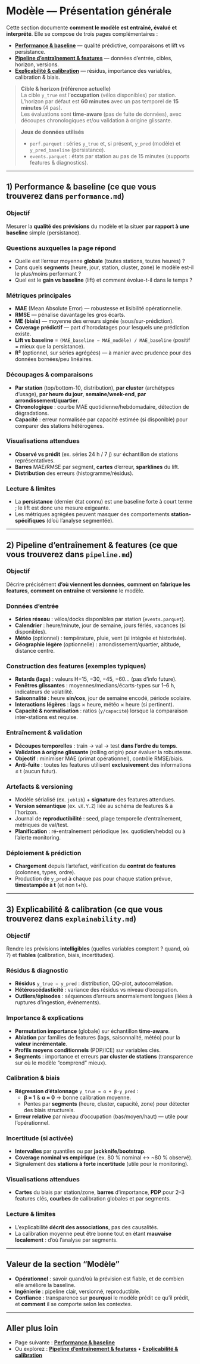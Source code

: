 ﻿# Modèle — Présentation générale

Cette section documente **comment le modèle est entraîné, évalué et interprété**. Elle se compose de trois pages complémentaires :

- [**Performance & baseline**](./performance.md) — qualité prédictive, comparaisons et lift vs persistance.  
- [**Pipeline d’entraînement & features**](./pipeline.md) — données d’entrée, cibles, horizon, versions.  
- [**Explicabilité & calibration**](./explainability.md) — résidus, importance des variables, calibration & biais.

> **Cible & horizon (référence actuelle)**  
> La cible `y_true` est l’**occupation** (vélos disponibles) par station. L’horizon par défaut est **60 minutes** avec un pas temporel de **15 minutes** (4 pas).  
> Les évaluations sont **time-aware** (pas de fuite de données), avec découpes chronologiques et/ou validation à origine glissante.

> **Jeux de données utilisés**  
> - `perf.parquet` : séries `y_true` et, si présent, `y_pred` (modèle) et `y_pred_baseline` (persistance).  
> - `events.parquet` : états par station au pas de 15 minutes (supports features & diagnostics).

---

## 1) Performance & baseline (ce que vous trouverez dans `performance.md`)

### Objectif
Mesurer la **qualité des prévisions** du modèle et la situer **par rapport à une baseline** simple (persistance).

### Questions auxquelles la page répond
- Quelle est l’erreur moyenne **globale** (toutes stations, toutes heures) ?  
- Dans quels **segments** (heure, jour, station, cluster, zone) le modèle est-il le plus/moins performant ?  
- Quel est le **gain vs baseline** (lift) et comment évolue-t-il dans le temps ?

### Métriques principales
- **MAE** (Mean Absolute Error) — robustesse et lisibilité opérationnelle.  
- **RMSE** — pénalise davantage les gros écarts.  
- **ME (biais)** — moyenne des erreurs signée (sous/sur-prédiction).  
- **Coverage prédictif** — part d’horodatages pour lesquels une prédiction existe.  
- **Lift vs baseline** = `(MAE_baseline − MAE_modèle) / MAE_baseline` (positif = mieux que la persistance).  
- **R²** (optionnel, sur séries agrégées) — à manier avec prudence pour des données bornées/peu linéaires.

### Découpages & comparaisons
- **Par station** (top/bottom-10, distribution), **par cluster** (archétypes d’usage), **par heure du jour**, **semaine/week-end**, **par arrondissement/quartier**.  
- **Chronologique** : courbe MAE quotidienne/hebdomadaire, détection de dégradations.  
- **Capacité** : erreur normalisée par capacité estimée (si disponible) pour comparer des stations hétérogènes.

### Visualisations attendues
- **Observé vs prédit** (ex. séries 24 h / 7 j) sur échantillon de stations représentatives.  
- **Barres** MAE/RMSE par segment, **cartes** d’erreur, **sparklines** du lift.  
- **Distribution** des erreurs (histogramme/résidus).

### Lecture & limites
- La **persistance** (dernier état connu) est une baseline forte à court terme ; le lift est donc une mesure exigeante.  
- Les métriques agrégées peuvent masquer des comportements **station-spécifiques** (d’où l’analyse segmentée).

---

## 2) Pipeline d’entraînement & features (ce que vous trouverez dans `pipeline.md`)

### Objectif
Décrire précisément **d’où viennent les données**, **comment on fabrique les features**, **comment on entraîne** et **versionne** le modèle.

### Données d’entrée
- **Séries réseau** : vélos/docks disponibles par station (`events.parquet`).  
- **Calendrier** : heure/minute, jour de semaine, jours fériés, vacances (si disponibles).  
- **Météo** (optionnel) : température, pluie, vent (si intégrée et historisée).  
- **Géographie légère** (optionnelle) : arrondissement/quartier, altitude, distance centre.

### Construction des features (exemples typiques)
- **Retards (lags)** : valeurs H−15, −30, −45, −60… (pas d’info future).  
- **Fenêtres glissantes** : moyennes/medians/écarts-types sur 1–6 h, indicateurs de volatilité.  
- **Saisonnalité** : heure **sin/cos**, jour de semaine encodé, période scolaire.  
- **Interactions légères** : lags × heure, météo × heure (si pertinent).  
- **Capacité & normalisation** : ratios (`y/capacité`) lorsque la comparaison inter-stations est requise.

### Entraînement & validation
- **Découpes temporelles** : train → val → test **dans l’ordre du temps**.  
- **Validation à origine glissante** (rolling origin) pour évaluer la robustesse.  
- **Objectif** : minimiser MAE (primat opérationnel), contrôle RMSE/biais.  
- **Anti-fuite** : toutes les features utilisent **exclusivement** des informations ≤ t (aucun futur).

### Artefacts & versioning
- Modèle sérialisé (ex. `joblib`) + **signature** des features attendues.  
- **Version sémantique** (ex. `vX.Y.Z`) liée au schéma de features & à l’horizon.  
- Journal de **reproductibilité** : seed, plage temporelle d’entraînement, métriques de val/test.  
- **Planification** : ré-entraînement périodique (ex. quotidien/hebdo) ou à l’alerte monitoring.

### Déploiement & prédiction
- **Chargement** depuis l’artefact, vérification du **contrat de features** (colonnes, types, ordre).  
- Production de `y_pred` à chaque pas pour chaque station prévue, **timestampée à t** (et non t+h).

---

## 3) Explicabilité & calibration (ce que vous trouverez dans `explainability.md`)

### Objectif
Rendre les prévisions **intelligibles** (quelles variables comptent ? quand, où ?) et **fiables** (calibration, biais, incertitudes).

### Résidus & diagnostic
- **Résidus** `y_true − y_pred` : distribution, QQ-plot, autocorrélation.  
- **Hétéroscédasticité** : variance des résidus vs niveau d’occupation.  
- **Outliers/épisodes** : séquences d’erreurs anormalement longues (liées à ruptures d’ingestion, événements).

### Importance & explications
- **Permutation importance** (globale) sur échantillon **time-aware**.  
- **Ablation** par familles de features (lags, saisonnalité, météo) pour la **valeur incrémentale**.  
- **Profils moyens conditionnels** (PDP/ICE) sur variables clés.  
- **Segments** : importance et erreurs **par cluster de stations** (transparence sur où le modèle “comprend” mieux).

### Calibration & biais
- **Régression d’étalonnage** `y_true = α + β·y_pred` :  
  - **β ≈ 1** & **α ≈ 0** → bonne calibration moyenne.  
  - Pentes par **segments** (heure, cluster, capacité, zone) pour détecter des biais structurels.  
- **Erreur relative** par niveau d’occupation (bas/moyen/haut) — utile pour l’opérationnel.

### Incertitude (si activée)
- **Intervalles** par quantiles ou par **jackknife/bootstrap**.  
- **Coverage nominal vs empirique** (ex. 80 % nominal ↔ ~80 % observé).  
- Signalement des **stations à forte incertitude** (utile pour le monitoring).

### Visualisations attendues
- **Cartes** du biais par station/zone, **barres** d’importance, **PDP** pour 2–3 features clés, **courbes** de calibration globales et par segments.

### Lecture & limites
- L’explicabilité **décrit des associations**, pas des causalités.  
- La calibration moyenne peut être bonne tout en étant **mauvaise localement** : d’où l’analyse par segments.

---

## Valeur de la section “Modèle”
- **Opérationnel** : savoir quand/où la prévision est fiable, et de combien elle améliore la baseline.  
- **Ingénierie** : pipeline clair, versionné, reproductible.  
- **Confiance** : transparence sur **pourquoi** le modèle prédit ce qu’il prédit, et **comment** il se comporte selon les contextes.

---

## Aller plus loin
- Page suivante : [**Performance & baseline**](./performance.md)  
- Ou explorez : [**Pipeline d’entraînement & features**](./pipeline.md) • [**Explicabilité & calibration**](./explainability.md)
